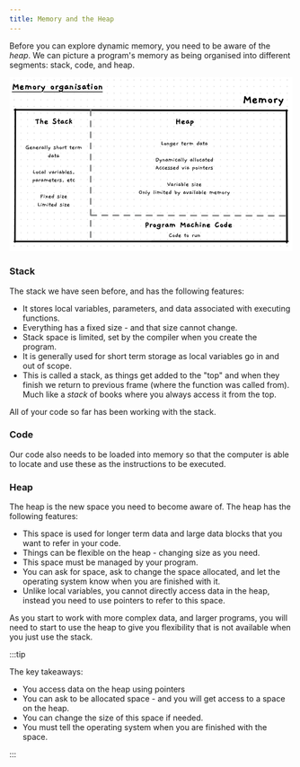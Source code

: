```yaml
---
title: Memory and the Heap
---
```


Before you can explore dynamic memory, you need to be aware of the *heap*. We can picture a program's memory as being organised into different segments: stack, code, and heap.

![Memory spaces with stack, heap, and code shown](./images/heap.png)

### Stack

The stack we have seen before, and has the following features:

- It stores local variables, parameters, and data associated with executing functions.
- Everything has a fixed size - and that size cannot change.
- Stack space is limited, set by the compiler when you create the program.
- It is generally used for short term storage as local variables go in and out of scope.
- This is called a stack, as things get added to the "top" and when they finish we return to previous frame (where the function was called from). Much like a *stack* of books where you always access it from the top.

All of your code so far has been working with the stack.

### Code

Our code also needs to be loaded into memory so that the computer is able to locate and use these as the instructions to be executed.

### Heap

The heap is the new space you need to become aware of. The heap has the following features:

- This space is used for longer term data and large data blocks that you want to refer in your code.
- Things can be flexible on the heap - changing size as you need.
- This space must be managed by your program.
- You can ask for space, ask to change the space allocated, and let the operating system know when you are finished with it.
- Unlike local variables, you cannot directly access data in the heap, instead you need to use pointers to refer to this space.

As you start to work with more complex data, and larger programs, you will need to start to use the heap to give you flexibility that is not available when you just use the stack.

:::tip

The key takeaways:

- You access data on the heap using pointers
- You can ask to be allocated space - and you will get access to a space on the heap.
- You can change the size of this space if needed.
- You must tell the operating system when you are finished with the space.

:::
